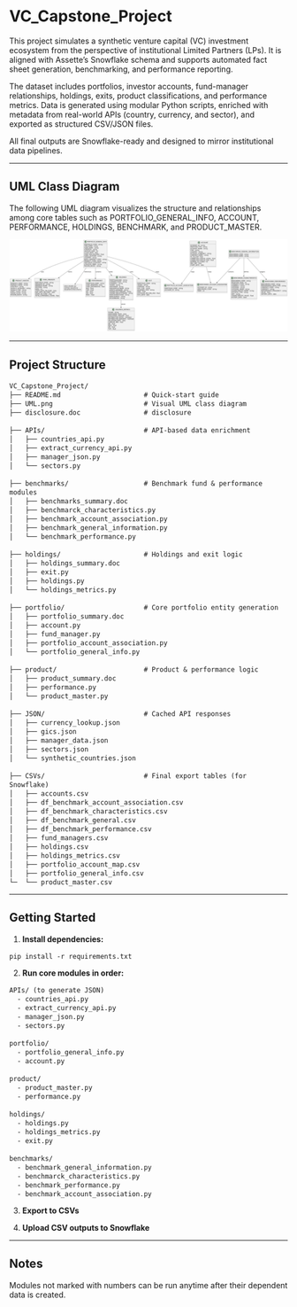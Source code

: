 # VC_Capstone_Project

This project simulates a synthetic venture capital (VC) investment ecosystem from the perspective of institutional Limited Partners (LPs). It is aligned with Assette’s Snowflake schema and supports automated fact sheet generation, benchmarking, and performance reporting.

The dataset includes portfolios, investor accounts, fund-manager relationships, holdings, exits, product classifications, and performance metrics. Data is generated using modular Python scripts, enriched with metadata from real-world APIs (country, currency, and sector), and exported as structured CSV/JSON files.

All final outputs are Snowflake-ready and designed to mirror institutional data pipelines.

---

## UML Class Diagram

The following UML diagram visualizes the structure and relationships among core tables such as PORTFOLIO_GENERAL_INFO, ACCOUNT, PERFORMANCE, HOLDINGS, BENCHMARK, and PRODUCT_MASTER.

![UML Class Diagram](./UML.png)

---

## Project Structure

```
VC_Capstone_Project/
├── README.md                     # Quick-start guide
├── UML.png                       # Visual UML class diagram
├── disclosure.doc                # disclosure

├── APIs/                         # API-based data enrichment
│   ├── countries_api.py
│   ├── extract_currency_api.py
│   ├── manager_json.py
│   └── sectors.py

├── benchmarks/                   # Benchmark fund & performance modules
│   ├── benchmarks_summary.doc
│   ├── benchmarck_characteristics.py
│   ├── benchmark_account_association.py
│   ├── benchmark_general_information.py
│   └── benchmark_performance.py

├── holdings/                     # Holdings and exit logic
│   ├── holdings_summary.doc
│   ├── exit.py
│   ├── holdings.py
│   └── holdings_metrics.py

├── portfolio/                    # Core portfolio entity generation
│   ├── portfolio_summary.doc
│   ├── account.py
│   ├── fund_manager.py
│   ├── portfolio_account_association.py
│   └── portfolio_general_info.py

├── product/                      # Product & performance logic
│   ├── product_summary.doc
│   ├── performance.py
│   └── product_master.py

├── JSON/                         # Cached API responses
│   ├── currency_lookup.json
│   ├── gics.json
│   ├── manager_data.json
│   ├── sectors.json
│   └── synthetic_countries.json

├── CSVs/                         # Final export tables (for Snowflake)
│   ├── accounts.csv
│   ├── df_benchmark_account_association.csv
│   ├── df_benchmark_characteristics.csv
│   ├── df_benchmark_general.csv
│   ├── df_benchmark_performance.csv
│   ├── fund_managers.csv
│   ├── holdings.csv
│   ├── holdings_metrics.csv
│   ├── portfolio_account_map.csv
│   ├── portfolio_general_info.csv
└─  └── product_master.csv

```

---

## Getting Started

1. **Install dependencies:**

```
pip install -r requirements.txt
```

2. **Run core modules in order:**

```
APIs/ (to generate JSON)
  - countries_api.py
  - extract_currency_api.py
  - manager_json.py
  - sectors.py

portfolio/
  - portfolio_general_info.py
  - account.py

product/
  - product_master.py
  - performance.py

holdings/
  - holdings.py
  - holdings_metrics.py
  - exit.py

benchmarks/
  - benchmark_general_information.py
  - benchmarck_characteristics.py
  - benchmark_performance.py
  - benchmark_account_association.py
```

3. **Export to CSVs**

4. **Upload CSV outputs to Snowflake**

---

## Notes

Modules not marked with numbers can be run anytime after their dependent data is created.